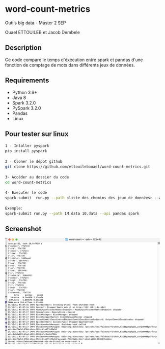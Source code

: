 # word-count-metrics 
Outils big data - Master 2 SEP

Ouael ETTOUILEB et Jacob Dembele

## Description
Ce code compare le temps d'éxécution entre spark et pandas d'une fonction de comptage de mots dans différents jeux de données.

## Requirements
* Python 3.6+
* Java 8
* Spark 3.2.0
* PySpark 3.2.0
* Pandas
* Linux

## Pour tester sur linux
```sh
1 - Intaller pyspark
pip install pyspark

2 - Cloner le dépot github
git clone https://github.com/ettouilebouael/word-count-metrics.git

3- Accèder au dossier du code
cd word-count-metrics

4- Executer le code
spark-submit  run.py --path <liste des chemins des jeux de données> --api <liste des API à tester>

Exemple:
spark-submit run.py --path 1M.data 10.data --api pandas spark
```
## Screenshot


![alt text](https://github.com/ettouilebouael/word-count-metrics/blob/fd27b46d9a9cd43c8e575bb921d897b3f890910e/imgs/Capture%20d%E2%80%99e%CC%81cran%202021-12-11%20a%CC%80%2009.33.01.png)
